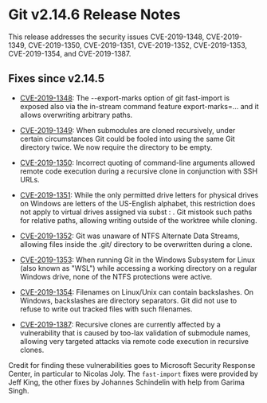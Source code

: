 Git v2.14.6 Release Notes
=========================

This release addresses the security issues CVE-2019-1348,
CVE-2019-1349, CVE-2019-1350, CVE-2019-1351, CVE-2019-1352,
CVE-2019-1353, CVE-2019-1354, and CVE-2019-1387.

Fixes since v2.14.5
-------------------

 * [CVE-2019-1348](https://nvd.nist.gov/vuln/detail/CVE-2019-1348):
   The --export-marks option of git fast-import is exposed also via
   the in-stream command feature export-marks=... and it allows
   overwriting arbitrary paths.

 * [CVE-2019-1349](https://nvd.nist.gov/vuln/detail/CVE-2019-1349):
   When submodules are cloned recursively, under certain circumstances
   Git could be fooled into using the same Git directory twice. We now
   require the directory to be empty.

 * [CVE-2019-1350](https://nvd.nist.gov/vuln/detail/CVE-2019-1350):
   Incorrect quoting of command-line arguments allowed remote code
   execution during a recursive clone in conjunction with SSH URLs.

 * [CVE-2019-1351](https://nvd.nist.gov/vuln/detail/CVE-2019-1351):
   While the only permitted drive letters for physical drives on
   Windows are letters of the US-English alphabet, this restriction
   does not apply to virtual drives assigned via subst <letter>:
   <path>. Git mistook such paths for relative paths, allowing writing
   outside of the worktree while cloning.

 * [CVE-2019-1352](https://nvd.nist.gov/vuln/detail/CVE-2019-1352):
   Git was unaware of NTFS Alternate Data Streams, allowing files
   inside the .git/ directory to be overwritten during a clone.

 * [CVE-2019-1353](https://nvd.nist.gov/vuln/detail/CVE-2019-1353):
   When running Git in the Windows Subsystem for Linux (also known as
   "WSL") while accessing a working directory on a regular Windows
   drive, none of the NTFS protections were active.

 * [CVE-2019-1354](https://nvd.nist.gov/vuln/detail/CVE-2019-1354):
   Filenames on Linux/Unix can contain backslashes. On Windows,
   backslashes are directory separators. Git did not use to refuse to
   write out tracked files with such filenames.

 * [CVE-2019-1387](https://nvd.nist.gov/vuln/detail/CVE-2019-1387):
   Recursive clones are currently affected by a vulnerability that is
   caused by too-lax validation of submodule names, allowing very
   targeted attacks via remote code execution in recursive clones.

Credit for finding these vulnerabilities goes to Microsoft Security
Response Center, in particular to Nicolas Joly. The `fast-import`
fixes were provided by Jeff King, the other fixes by Johannes
Schindelin with help from Garima Singh.
